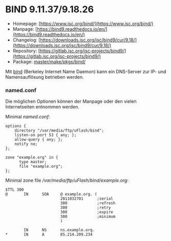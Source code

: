 # BIND 9.11.37/9.18.26
 - Homepage: [https://www.isc.org/bind/](https://www.isc.org/bind/)
 - Manpage: [https://bind9.readthedocs.io/en/](https://bind9.readthedocs.io/en/)
 - Changelog: [https://downloads.isc.org/isc/bind9/cur/9.18/](https://downloads.isc.org/isc/bind9/cur/9.18/)
 - Repository: [https://gitlab.isc.org/isc-projects/bind9/](https://gitlab.isc.org/isc-projects/bind9/)
 - Package: [master/make/pkgs/bind/](https://github.com/Freetz-NG/freetz-ng/tree/master/make/pkgs/bind/)

Mit [bind](http://isc.org/software/bind) (Berkeley
Internet Name Daemon) kann ein DNS-Server zur IP- und Namensauflösung
betrieben werden.



### named.conf

Die möglichen Optionen können der Manpage oder den vielen Internetseiten
entnommen werden.

Minimal *named.conf*:

```
options {
    directory "/var/media/ftp/uFlash/bind";
    listen-on port 53 { any; };
    allow-query { any; };
    notify no;
};

zone "example.org" in {
      type master;
      file "example.org";
};
```

Minimal zone file */var/media/ftp/uFlash/bind/example.org*:

```
$TTL 300
@       IN      SOA     @ example.org. (
                        2011032701      ;serial
                        300             ;refresh
                        300             ;retry
                        300             ;expire
                        300             ;minimum
                        )

        IN      NS      ns.example.org.
*       IN      A       85.214.209.234
```
